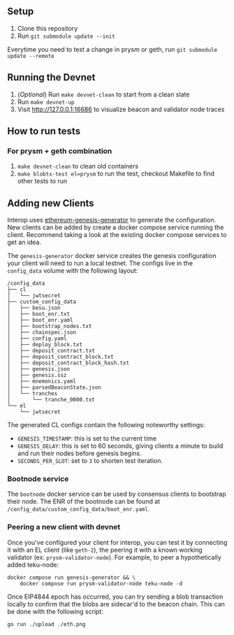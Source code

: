 ## Setup

1. Clone this repository
2. Run `git submodule update --init`

Everytime you need to test a change in prysm or geth, run `git submodule update --remote`

## Running the Devnet
1. (_Optional_) Run `make devnet-clean` to start from a clean slate
2. Run `make devnet-up`
3. Visit <http://127.0.0.1:16686> to visualize beacon and validator node traces

## How to run tests

### For prysm + geth combination

1. `make devnet-clean` to clean old containers
2. `make blobtx-test el=prysm` to run the test, checkout Makefile to find other tests to run

## Adding new Clients
Interop uses [ethereum-genesis-generator](https://github.com/inphi/ethereum-genesis-generator/tree/eip4844) to generate the configuration.
New clients can be added by create a docker compose service running the client. Recommend taking a look at the existing docker compose services to get an idea.

The `genesis-generator` docker service creates the genesis configuration your client will need to run a local testnet. The configs live in the `config_data` volume with the following layout:

```
/config_data
├── cl
│   └── jwtsecret
├── custom_config_data
│   ├── besu.json
│   ├── boot_enr.txt
│   ├── boot_enr.yaml
│   ├── bootstrap_nodes.txt
│   ├── chainspec.json
│   ├── config.yaml
│   ├── deploy_block.txt
│   ├── deposit_contract.txt
│   ├── deposit_contract_block.txt
│   ├── deposit_contract_block_hash.txt
│   ├── genesis.json
│   ├── genesis.ssz
│   ├── mnemonics.yaml
│   ├── parsedBeaconState.json
│   └── tranches
│       └── tranche_0000.txt
└── el
    └── jwtsecret
```
The generated CL configs contain the following noteworthy settings:
- `GENESIS_TIMESTAMP`: this is set to the current time
- `GENESIS_DELAY`: this is set to 60 seconds, giving clients a minute to build and run their nodes before genesis begins.
- `SECONDS_PER_SLOT`: set to `3` to shorten test iteration.

### Bootnode service
The `bootnode` docker service can be used by consensus clients to bootstrap their node. The ENR of the bootnode can be found at `/config_data/custom_config_data/boot_enr.yaml`.

### Peering a new client with devnet
Once you've configured your client for interop, you can test it by connecting it with an EL client (like `geth-2`), the peering it with a known working validator (ex: `prysm-validator-node`). For example, to peer a hypothetically added teku-node:
```
docker compose run genesis-generator && \
    docker compose run prysm-validator-node teku-node -d
```

Once EIP4844 epoch has occurred, you can try sending a blob transaction locally to confirm that the blobs are sidecar'd to the beacon chain. This can be done with the following script:
```
go run ./upload ./eth.png
```
